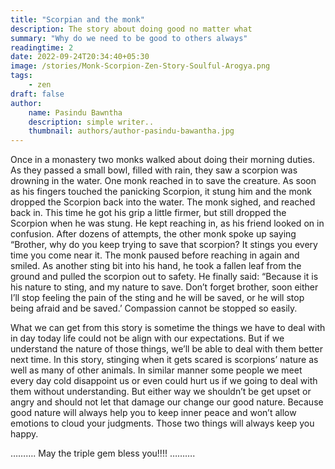 ```yaml
---
title: "Scorpian and the monk"
description: The story about doing good no matter what 
summary: "Why do we need to be good to others always"
readingtime: 2
date: 2022-09-24T20:34:40+05:30
image: /stories/Monk-Scorpion-Zen-Story-Soulful-Arogya.png
tags: 
    - zen
draft: false
author:
    name: Pasindu Bawntha
    description: simple writer..
    thumbnail: authors/author-pasindu-bawantha.jpg
---
```


Once in a monastery two monks walked about doing their morning duties. As they passed a small bowl, filled with rain, they saw a scorpion was drowning in the water. One monk reached in to save the creature. As soon as his fingers touched the panicking Scorpion, it stung him and the monk dropped the Scorpion back into the water. The monk sighed, and reached back in. This time he got his grip a little firmer, but still dropped the Scorpion when he was stung. He kept reaching in, as his friend looked on in confusion. After dozens of attempts, the other monk spoke up saying “Brother, why do you keep trying to save that scorpion? It stings you every time you come near it.  The monk paused before reaching in again and smiled. As another sting bit into his hand, he took a fallen leaf from the ground and pulled the scorpion out to safety. He finally said: “Because it is his nature to sting, and my nature to save. Don’t forget brother, soon either I’ll stop feeling the pain of the sting and he will be saved, or he will stop being afraid and be saved.’ Compassion cannot be stopped so easily.

What we can get from this story is sometime the things we have to deal with in day today life could not be align with our expectations. But if we understand the nature of those things, we’ll be able to deal with them better next time. In this story, stinging when it gets scared is scorpions’ nature as well as many of other animals. In similar manner some people we meet every day cold disappoint us or even could hurt us if we going to deal with them without understanding. But either way we shouldn’t be get upset or angry and should not let that damage our change our good nature. Because good nature will always help you to keep inner peace and won’t allow emotions to cloud your judgments. Those two things will always keep you happy.


………. May the triple gem bless you!!!! ……….
